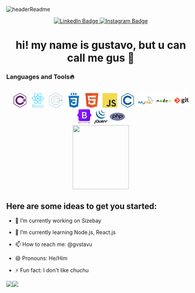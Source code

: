 

![headerReadme](https://user-images.githubusercontent.com/90855105/232343989-0855c0d6-a4ca-4f9f-aecb-e00c42d50df6.png)



<div id="badges" align="center">
  <a target="_blank" href="https://www.linkedin.com/in/gustavo-dias-218a38220/">
    <img src="https://img.shields.io/badge/LinkedIn-blue?style=for-the-badge&logo=linkedin&logoColor=white" alt="LinkedIn Badge"/>
   </a>
   <a target="_blank" href="https://www.instagram.com/gvstavu/?next=%2F">
    <img src="https://img.shields.io/badge/Instagram-yellow?style=for-the-badge&logo=instagram&logoColor=white" alt="Instagram Badge"/>
   </a>
</div>


<div id="badges" align="center">
<h1>hi! my name is gustavo, but u can call me gus 👋</h1>
</div>

<h3>Languages and Tools🔥</h3>
<br>
<div align="center">
  <img src="https://github.com/devicons/devicon/blob/master/icons/csharp/csharp-line.svg" title="C#" alt="C#" width="40" height="40"/>&nbsp;
  <img src="https://github.com/devicons/devicon/blob/master/icons/react/react-original-wordmark.svg" title="React" alt="React" width="40" height="40"/>&nbsp;
  <img src="https://github.com/devicons/devicon/blob/master/icons/cplusplus/cplusplus-line.svg" title="C++" alt="C++" width="40" height="40"/>&nbsp;
  <img src="https://github.com/devicons/devicon/blob/master/icons/css3/css3-plain-wordmark.svg"  title="CSS3" alt="CSS" width="40" height="40"/>&nbsp;
  <img src="https://github.com/devicons/devicon/blob/master/icons/html5/html5-original.svg" title="HTML5" alt="HTML" width="40" height="40"/>&nbsp;
  <img src="https://github.com/devicons/devicon/blob/master/icons/javascript/javascript-original.svg" title="JavaScript" alt="JavaScript" width="40" height="40"/>&nbsp;
  <img src="https://github.com/devicons/devicon/blob/master/icons/c/c-line.svg" title="C" alt="C" width="40" height="40"/>&nbsp;
  <img src="https://github.com/devicons/devicon/blob/master/icons/mysql/mysql-original-wordmark.svg" title="MySQL"  alt="MySQL" width="40" height="40"/>&nbsp;
  <img src="https://github.com/devicons/devicon/blob/master/icons/nodejs/nodejs-original-wordmark.svg" title="NodeJS" alt="NodeJS" width="40" height="40"/>&nbsp;
  <img src="https://github.com/devicons/devicon/blob/master/icons/git/git-original-wordmark.svg" title="Git" **alt="Git" width="40" height="40"/>
  <img src="https://github.com/devicons/devicon/blob/master/icons/bootstrap/bootstrap-original-wordmark.svg" title="Bootstrap" alt="Bootstrap" width="40" height="40"/>
  <img src="https://github.com/devicons/devicon/blob/master/icons/jquery/jquery-original-wordmark.svg" title="JQuery" alt="JQuery" width="40" height="40"/>
  <img src="https://github.com/devicons/devicon/blob/master/icons/php/php-original.svg" title="PHP" alt="PHP" width="40" height="40"/>
</div>


<div id="header" align="center">
<img src="https://media.giphy.com/media/naHajXo1CJ3oRsSM71/giphy.gif" width="150" height="170">
</div>

<!--**gustapine/gustapine** is a ✨ _special_ ✨ repository because its `README.md` (this file) appears on your GitHub profile.-->

<h2>Here are some ideas to get you started:</h2>

- 🔭 I’m currently working on Sizebay

- 🌱 I’m currently learning Node.js, React.js
<!-- 
- 👯 I’m looking to collaborate on ...
- 🤔 I’m looking for help with ...
- 💬 Ask me about ...
-->
- 📫 How to reach me: @gvstavu

- 😄 Pronouns: He/Him

- ⚡ Fun fact: I don't like chuchu

<div>
<img src="http://github-readme-streak-stats.herokuapp.com?user=gustapine&theme=dark&background=000000">
<img src="https://github-readme-stats.vercel.app/api/top-langs/?username=gustapine&layout=compact&theme=vision-friendly-dark" align="left">
</div>

